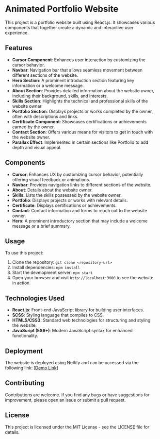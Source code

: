 # Animated Portfolio Website

This project is a portfolio website built using React.js. It showcases various components that together create a dynamic and interactive user experience.

## Features

- **Cursor Component**: Enhances user interaction by customizing the cursor behavior.
- **Navbar**: Navigation bar that allows seamless movement between different sections of the website.
- **Hero Section**: A prominent introduction section featuring key information or a welcome message.
- **About Section**: Provides detailed information about the website owner, including their background, skills, and interests.
- **Skills Section**: Highlights the technical and professional skills of the website owner.
- **Portfolio Section**: Displays projects or works completed by the owner, often with descriptions and links.
- **Certificate Component**: Showcases certifications or achievements earned by the owner.
- **Contact Section**: Offers various means for visitors to get in touch with the website owner.
- **Parallax Effect**: Implemented in certain sections like Portfolio to add depth and visual appeal.

## Components

- **Cursor**: Enhances UX by customizing cursor behavior, potentially offering visual feedback or animations.
- **Navbar**: Provides navigation links to different sections of the website.
- **About**: Details about the website owner.
- **Skills**: Lists the skills possessed by the website owner.
- **Portfolio**: Displays projects or works with relevant details.
- **Certificate**: Displays certifications or achievements.
- **Contact**: Contact information and forms to reach out to the website owner.
- **Hero**: A prominent introductory section that may include a welcome message or a brief summary.

## Usage

To use this project:

1. Clone the repository: `git clone <repository-url>`
2. Install dependencies: `npm install`
3. Start the development server: `npm start`
4. Open your browser and visit `http://localhost:3000` to see the website in action.

## Technologies Used

- **React.js**: Front-end JavaScript library for building user interfaces.
- **SCSS**: Styling language that compiles to CSS.
- **HTML5/CSS3**: Standard web technologies for structuring and styling the website.
- **JavaScript (ES6+)**: Modern JavaScript syntax for enhanced functionality.

## Deployment
The website is deployed using Netlify and can be accessed via the following link: [[Demo Link](https://yus-portfolio.netlify.app/)]

## Contributing

Contributions are welcome. If you find any bugs or have suggestions for improvement, please open an issue or submit a pull request.

## License

This project is licensed under the MIT License - see the LICENSE file for details.
